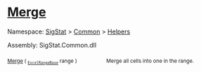 # [Merge](./ExcelHelper-100663986.md)

Namespace: [SigStat]() > [Common](./../../README.md) > [Helpers](./../README.md)

Assembly: SigStat.Common.dll

<sub>[Merge](./ExcelHelper-100663986.md) ( <sub>[`ExcelRangeBase`](./ExcelHelper-100663986.md)</sub> range )</sub>&nbsp; &nbsp; &nbsp; &nbsp; &nbsp; &nbsp; &nbsp; &nbsp; &nbsp;<sub>Merge all cells into one in the range.</sub>

